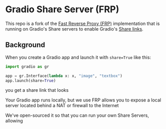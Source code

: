 # Gradio Share Server (FRP)

This repo is a fork of the [Fast Reverse Proxy (FRP)](https://github.com/fatedier/frp) implementation that is running on Gradio's Share servers to enable Gradio's [Share links](https://www.gradio.app/guides/sharing-your-app#sharing-demos).

## Background

When you create a Gradio app and launch it with `share=True` like this:

```py
import gradio as gr

app = gr.Interface(lambda x: x, "image", "textbox")
app.launch(share=True)
```

you get a share link that looks

Your Gradio app runs locally, but we use FRP allows you to expose a local server located behind a NAT or firewall to the Internet

We've open-sourced it so that you can run your own Share Servers, allowing


